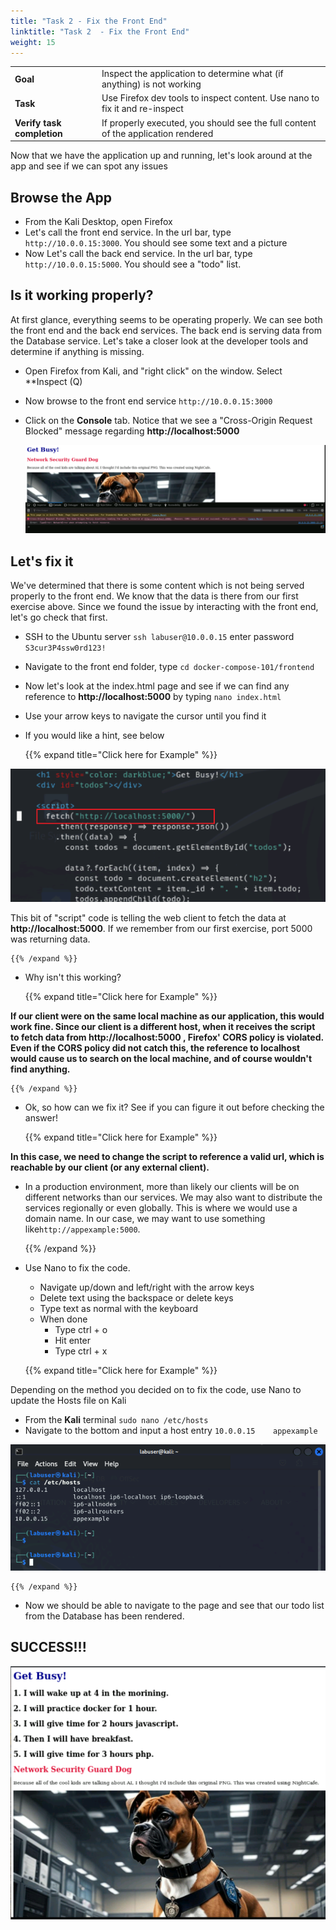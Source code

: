 ```yaml
---
title: "Task 2 - Fix the Front End"
linktitle: "Task 2  - Fix the Front End"
weight: 15
---
```


|                            |    |  
|----------------------------| ----
| **Goal**                   | Inspect the application to determine what (if anything) is not working
| **Task**                   | Use Firefox dev tools to inspect content.  Use nano to fix it and re-inspect
| **Verify task completion** | If properly executed, you should see the full content of the application rendered

Now that we have the application up and running, let's look around at the app and see if we can spot any issues

## Browse the App
- From the Kali Desktop, open Firefox
- Let's call the front end service.  In the url bar, type ```http://10.0.0.15:3000```.  You should see some text and a picture
- Now Let's call the back end service.  In the url bar, type ```http://10.0.0.15:5000```.  You should see a "todo" list.

## Is it working properly?

At first glance, everything seems to be operating properly.  We can see both the front end and the back end services.  The back end is serving data from the Database service.  Let's take a closer look at the developer tools and determine if anything is missing.

- Open Firefox from Kali, and "right click" on the window.  Select **Inspect (Q)
- Now browse to the front end service ```http://10.0.0.15:3000```
- Click on the **Console** tab.  Notice that we see a "Cross-Origin Request Blocked" message  regarding **http://localhost:5000**

    ![problem](problem.png)



## Let's fix it

We've determined that there is some content which is not being served properly to the front end.  We know that the data is there from our first exercise above.  Since we found the issue by interacting with the front end, let's go check that first.

- SSH to the Ubuntu server ```ssh labuser@10.0.0.15``` enter password ```S3cur3P4ssw0rd123!```
- Navigate to the front end folder, type ```cd docker-compose-101/frontend```
- Now let's look at the index.html page and see if we can find any reference to **http://localhost:5000** by typing ```nano index.html``` 
- Use your arrow keys to navigate the cursor until you find it
- If you would like a hint, see below

    {{% expand title="Click here for Example" %}}
       
![find script](find-script.png)

This bit of "script" code is telling the web client to fetch the data at **http://localhost:5000**.  If we remember from our first exercise, port 5000 was returning data.

    {{% /expand %}}

- Why isn't this working?

    {{% expand title="Click here for Example" %}}
       
**If our client were on the same local machine as our application, this would work fine.  Since our client is a different host, when it receives the script to fetch data from http://localhost:5000 , Firefox' CORS policy is violated.  Even if the CORS policy did not catch this, the reference to localhost would cause us to search on the local machine, and of course wouldn't find anything.**
    
    {{% /expand %}}


- Ok, so how can we fix it?  See if you can figure it out before checking the answer!

    {{% expand title="Click here for Example" %}}
       
**In this case, we need to change the script to reference a valid url, which is reachable by our client (or any external client).**  

- In a production environment, more than likely our clients will be on different networks than our services.  We may also want to distribute the services regionally or even globally.  This is where we would use a domain name.  In our case, we may want to use something like```http://appexample:5000```.

    {{% /expand %}}


- Use Nano to fix the code.
    - Navigate up/down and left/right with the arrow keys
    - Delete text using the backspace or delete keys
    - Type text as normal with the keyboard
    - When done
        - Type ctrl + o
        - Hit enter
        - Type ctrl + x 

    {{% expand title="Click here for Example" %}}

Depending on the method you decided on to fix the code, use Nano to update the Hosts file on Kali
- From the **Kali** terminal ```sudo nano /etc/hosts```
- Navigate to the bottom and input a host entry ```10.0.0.15    appexample```

![hosts](hosts.png)
    
    {{% /expand %}}


- Now we should be able to navigate to the page and see that our todo list from the Database has been rendered.

## SUCCESS!!!

![victory](victory.png)


